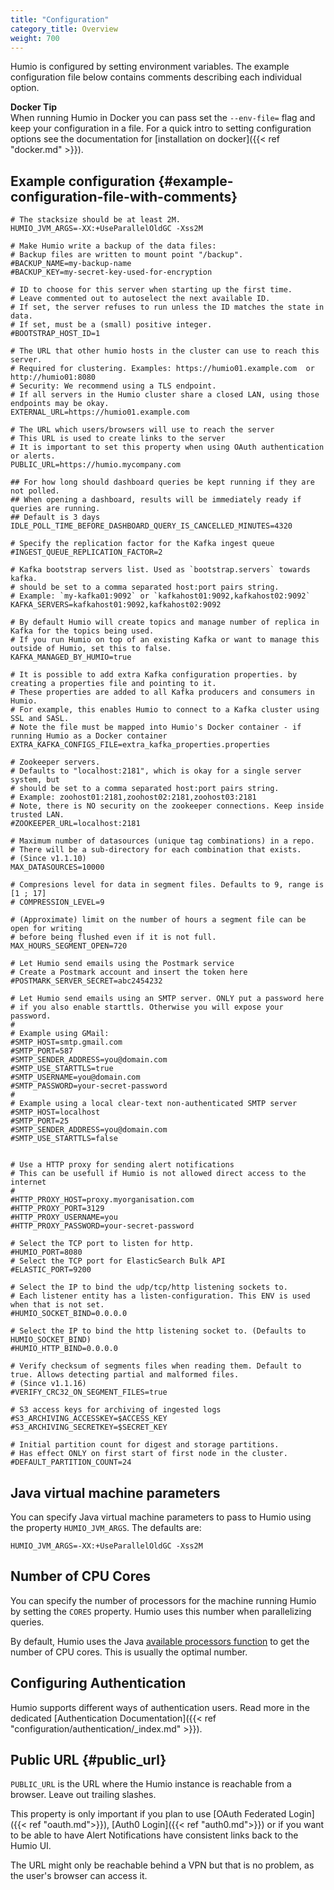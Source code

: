 ```yaml
---
title: "Configuration"
category_title: Overview
weight: 700
---
```


Humio is configured by setting environment variables. The example configuration
file below contains comments describing each individual option.

**Docker Tip**  
When running Humio in Docker you can pass set the `--env-file=` flag and keep
your configuration in a file. For a quick intro to setting configuration options
see the documentation for [installation on docker]({{< ref "docker.md" >}}).

## Example configuration {#example-configuration-file-with-comments}

```properties
# The stacksize should be at least 2M.
HUMIO_JVM_ARGS=-XX:+UseParallelOldGC -Xss2M

# Make Humio write a backup of the data files:
# Backup files are written to mount point "/backup".
#BACKUP_NAME=my-backup-name
#BACKUP_KEY=my-secret-key-used-for-encryption

# ID to choose for this server when starting up the first time.
# Leave commented out to autoselect the next available ID.
# If set, the server refuses to run unless the ID matches the state in data.
# If set, must be a (small) positive integer.
#BOOTSTRAP_HOST_ID=1

# The URL that other humio hosts in the cluster can use to reach this server.
# Required for clustering. Examples: https://humio01.example.com  or  http://humio01:8080
# Security: We recommend using a TLS endpoint.
# If all servers in the Humio cluster share a closed LAN, using those endpoints may be okay.
EXTERNAL_URL=https://humio01.example.com

# The URL which users/browsers will use to reach the server
# This URL is used to create links to the server
# It is important to set this property when using OAuth authentication or alerts.
PUBLIC_URL=https://humio.mycompany.com

## For how long should dashboard queries be kept running if they are not polled.
## When opening a dashboard, results will be immediately ready if queries are running.
## Default is 3 days 
IDLE_POLL_TIME_BEFORE_DASHBOARD_QUERY_IS_CANCELLED_MINUTES=4320

# Specify the replication factor for the Kafka ingest queue
#INGEST_QUEUE_REPLICATION_FACTOR=2

# Kafka bootstrap servers list. Used as `bootstrap.servers` towards kafka.
# should be set to a comma separated host:port pairs string.
# Example: `my-kafka01:9092` or `kafkahost01:9092,kafkahost02:9092`
KAFKA_SERVERS=kafkahost01:9092,kafkahost02:9092

# By default Humio will create topics and manage number of replica in Kafka for the topics being used.
# If you run Humio on top of an existing Kafka or want to manage this outside of Humio, set this to false.
KAFKA_MANAGED_BY_HUMIO=true

# It is possible to add extra Kafka configuration properties. by creating a properties file and pointing to it.
# These properties are added to all Kafka producers and consumers in Humio.
# For example, this enables Humio to connect to a Kafka cluster using SSL and SASL.
# Note the file must be mapped into Humio's Docker container - if running Humio as a Docker container
EXTRA_KAFKA_CONFIGS_FILE=extra_kafka_properties.properties

# Zookeeper servers.
# Defaults to "localhost:2181", which is okay for a single server system, but
# should be set to a comma separated host:port pairs string.
# Example: zoohost01:2181,zoohost02:2181,zoohost03:2181
# Note, there is NO security on the zookeeper connections. Keep inside trusted LAN.
#ZOOKEEPER_URL=localhost:2181

# Maximum number of datasources (unique tag combinations) in a repo.
# There will be a sub-directory for each combination that exists.
# (Since v1.1.10)
MAX_DATASOURCES=10000

# Compresions level for data in segment files. Defaults to 9, range is [1 ; 17]
# COMPRESSION_LEVEL=9

# (Approximate) limit on the number of hours a segment file can be open for writing
# before being flushed even if it is not full.
MAX_HOURS_SEGMENT_OPEN=720

# Let Humio send emails using the Postmark service
# Create a Postmark account and insert the token here
#POSTMARK_SERVER_SECRET=abc2454232

# Let Humio send emails using an SMTP server. ONLY put a password here
# if you also enable starttls. Otherwise you will expose your password.
#
# Example using GMail:
#SMTP_HOST=smtp.gmail.com
#SMTP_PORT=587
#SMTP_SENDER_ADDRESS=you@domain.com
#SMTP_USE_STARTTLS=true
#SMTP_USERNAME=you@domain.com
#SMTP_PASSWORD=your-secret-password
#
# Example using a local clear-text non-authenticated SMTP server
#SMTP_HOST=localhost
#SMTP_PORT=25
#SMTP_SENDER_ADDRESS=you@domain.com
#SMTP_USE_STARTTLS=false


# Use a HTTP proxy for sending alert notifications
# This can be usefull if Humio is not allowed direct access to the internet
#
#HTTP_PROXY_HOST=proxy.myorganisation.com
#HTTP_PROXY_PORT=3129
#HTTP_PROXY_USERNAME=you
#HTTP_PROXY_PASSWORD=your-secret-password

# Select the TCP port to listen for http.
#HUMIO_PORT=8080
# Select the TCP port for ElasticSearch Bulk API
#ELASTIC_PORT=9200

# Select the IP to bind the udp/tcp/http listening sockets to.
# Each listener entity has a listen-configuration. This ENV is used when that is not set.
#HUMIO_SOCKET_BIND=0.0.0.0

# Select the IP to bind the http listening socket to. (Defaults to HUMIO_SOCKET_BIND)
#HUMIO_HTTP_BIND=0.0.0.0

# Verify checksum of segments files when reading them. Default to true. Allows detecting partial and malformed files.
# (Since v1.1.16)
#VERIFY_CRC32_ON_SEGMENT_FILES=true

# S3 access keys for archiving of ingested logs
#S3_ARCHIVING_ACCESSKEY=$ACCESS_KEY
#S3_ARCHIVING_SECRETKEY=$SECRET_KEY

# Initial partition count for digest and storage partitions.
# Has effect ONLY on first start of first node in the cluster.
#DEFAULT_PARTITION_COUNT=24

```

## Java virtual machine parameters
You can specify Java virtual machine parameters to pass to Humio using the
property `HUMIO_JVM_ARGS`. The defaults are:

```properties
HUMIO_JVM_ARGS=-XX:+UseParallelOldGC -Xss2M
```

## Number of CPU Cores
You can specify the number of processors for the machine running Humio by
setting the `CORES` property. Humio uses this number when parallelizing queries.

By default, Humio uses the Java [available processors function](https://docs.oracle.com/javase/9/docs/api/java/lang/Runtime.html#availableProcessors--)
to get the number of CPU cores. This is usually the optimal number.

## Configuring Authentication

Humio supports different ways of authentication users. Read more in the
dedicated [Authentication Documentation]({{< ref "configuration/authentication/_index.md" >}}).

## Public URL {#public_url}

`PUBLIC_URL` is the URL where the Humio instance is reachable from a browser.
Leave out trailing slashes.

This property is only important if you plan to use
[OAuth Federated Login]({{< ref "oauth.md">}}),
[Auth0 Login]({{< ref "auth0.md">}}) or if you want to be able
to have Alert Notifications have consistent links back to the Humio UI.

The URL might only be reachable behind a VPN but that is no problem, as the user's
browser can access it.
